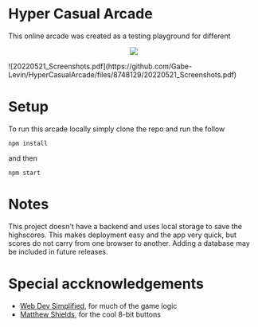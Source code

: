 # Hyper Casual Arcade
This online arcade was created as a testing playground for different 
<p align="center">
  <img src="[readme-images/screenshots1.png](https://github.com/Gabe-Levin/HyperCasualArcade/files/8748129/20220521_Screenshots.pdf)" />
</p>
![20220521_Screenshots.pdf](https://github.com/Gabe-Levin/HyperCasualArcade/files/8748129/20220521_Screenshots.pdf)

# Setup
To run this arcade locally simply clone the repo and run the follow
```
npm install
```

and then 
```
npm start
```
# Notes
This project doesn't have a backend and uses local storage to save the highscores. This makes deployment easy and the app very quick, but scores do not carry from one browser to another. Adding a database may be included in future releases.

# Special accknowledgements
* [Web Dev Simplified](https://www.youtube.com/channel/UCFbNIlppjAuEX4znoulh0Cw), for much of the game logic
* [Matthew Shields](https://codepen.io/MatthewShields/pen/pwrXpV), for the cool 8-bit buttons

